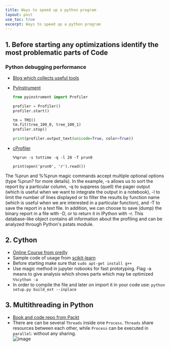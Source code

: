 ```yaml
---
title: Ways to speed up a python program
layout: post
use_toc: true
excerpt: Ways to speed up a python program
---
```

## 1. Before starting any optimizations identify the most problematic parts of Code 

### Python debugging performance 
- [Blog which collects useful tools](https://pythonspeed.com/articles/beyond-cprofile/)
- [PyInstrument](https://github.com/joerick/pyinstrument/) 

  ```python
  from pyinstrument import Profiler

  profiler = Profiler()
  profiler.start()

  tm = TMI()
  tm.fit(tree_100_0, tree_100_1)
  profiler.stop()

  print(profiler.output_text(unicode=True, color=True))
  ```

- [cProfiler](https://ipython-books.github.io/42-profiling-your-code-easily-with-cprofile-and-ipython/)

  ```
  %%prun -s tottime -q -l 20 -T prun0

  print(open('prun0', 'r').read())
  ```
  
The %prun and %%prun magic commands accept multiple optional options (type %prun? for more details). 
In the example, 
-s allows us to sort the report by a particular column, -q to suppress (quell) the pager output (which is useful when we want to integrate the output in a notebook), 
-l to limit the number of lines displayed or to filter the results by function name (which is useful when we are interested in a particular function), 
and -T to save the report in a text file. In addition, we can choose to save (dump) 
the binary report in a file with -D, or to return it in IPython with -r. 
This database-like object contains all information about the profiling and can be analyzed through Python's pstats module.

## 2. Cython
- [Online Course from oreilly](https://learning.oreilly.com/videos/learning-cython/)
- Sample code of usage from [scikit-learn ](https://github.com/scikit-learn/scikit-learn/blob/master/sklearn/metrics/cluster/_expected_mutual_info_fast.pyx)
- Before starting make sure that `sudo apt-get install g++`
- Use magic method in jupyter nobooks for fast prototyping. Flag -a means to give analysis which shows parts which may be optimized `%%cython -a`
- In order to compile the file and later on import it in your code use: `python setup.py build_ext --inplace`

## 3. Multithreading in Python
- [Book and code repo from Packt](https://github.com/PacktPublishing/Mastering-Concurrency-in-Python)
- There are can be several `Threads` inside one `Process`. `Threads` share resources between each other, while `Process` can be executed in `parallel`: without any sharing.    
![image](https://user-images.githubusercontent.com/13698885/87418526-1b4c2300-c5d2-11ea-8b6b-8940428d4ff2.png)



